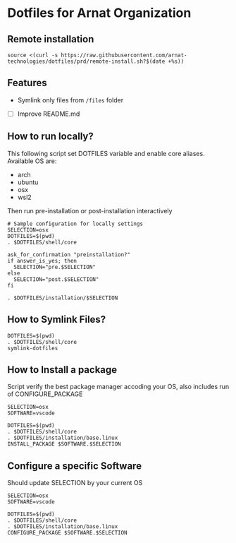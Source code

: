 # Dotfiles for Arnat Organization

## Remote installation

```shell
source <(curl -s https://raw.githubusercontent.com/arnat-technologies/dotfiles/prd/remote-install.sh?$(date +%s))
```

## Features

- Symlink only files from `/files` folder

- [ ] Improve README.md

## How to run locally?

This following script set DOTFILES variable and enable core aliases. Available OS are:

- arch
- ubuntu
- osx
- wsl2

Then run pre-installation or post-installation interactively

```shell
# Sample configuration for locally settings
SELECTION=osx
DOTFILES=$(pwd)
. $DOTFILES/shell/core

ask_for_confirmation "preinstallation?"
if answer_is_yes; then
  SELECTION="pre.$SELECTION"
else
  SELECTION="post.$SELECTION"
fi

. $DOTFILES/installation/$SELECTION
```

## How to Symlink Files?

```shell
DOTFILES=$(pwd)
. $DOTFILES/shell/core
symlink-dotfiles
```

## How to Install a package

Script verify the best package manager accoding your OS, also includes run of CONFIGURE_PACKAGE

```shell
SELECTION=osx
SOFTWARE=vscode

DOTFILES=$(pwd)
. $DOTFILES/shell/core
. $DOTFILES/installation/base.linux
INSTALL_PACKAGE $SOFTWARE.$SELECTION
```

## Configure a specific Software

Should update SELECTION by your current OS

```shell
SELECTION=osx
SOFTWARE=vscode

DOTFILES=$(pwd)
. $DOTFILES/shell/core
. $DOTFILES/installation/base.linux
CONFIGURE_PACKAGE $SOFTWARE.$SELECTION
```
